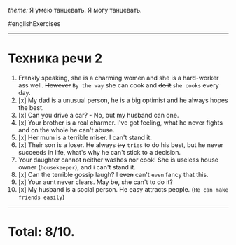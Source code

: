 *theme:*
Я умею танцевать.
Я могу танцевать.

#englishExercises

---
# Техника речи 2
1. Frankly speaking, she is a charming women and she is a hard-worker ass well. ~~However~~ `By the way` she can cook and ~~do it~~ `she cooks` every day.
2. [x] My dad is a unusual person, he is a big optimist and he always hopes the best.
3. [x] Can you drive a car? - No, but my husband can one.
4. [x] Your brother is a real charmer. I've got feeling, what he never fights and on the whole he can't abuse.
5. [x] Her mum is a terrible miser. I can't stand it.
6. [x] Their son is a loser. He always ~~try~~ `tries` to do his best, but he never succeed`s` in life, what's why he can't stick to a decision.
7. Your daughter can~~not~~ neither wash~~es~~ nor cook! She is useless house owner (`housekeeper`), and i can't stand it.
8. [x] Can the terrible gossip laugh? I ~~even~~ can't `even` fancy that this.
9. [x] Your aunt never clears. May be, she can't to do it?
10. [x] My husband is a social person. He easy attracts people. (`He can make friends easily`)
---
# Total: 8/10.
